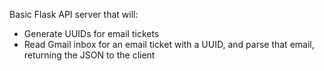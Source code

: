 Basic Flask API server that will:

* Generate UUIDs for email tickets
* Read Gmail inbox for an email ticket with a UUID, and parse that email, returning the JSON to the client
